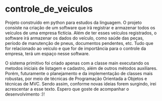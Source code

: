 # controle_de_veiculos
Projeto construído em python para estudos da linguagem.
O projeto consiste na criação de um software que irá registrar e armazenar todos os veículos de uma empresa fictícia. Além de ter esses veículos registrados, o software irá armazenar os dados do veículo, como saúde das peças, período de manutenção de pneus, documentos pendentes, etc. Tudo que for relacionado ao veículo e que for de importância para o controle da empresa, terá um espaço nesse software.

O sistema primitivo foi criado apenas com a classe main executando os metodos iniciais de listagem e cadastro, além de outros métodos auxiliares. Porém, futuramente o planejamento e da implementação de classes mais robustas, por meio de técnicas de Programação Orientada a Objetos e técnicas de MVC. Sendo assim, conforme novas ideias forem surgindo, irei acrescentar a esse texto. Espero que goste de acompanhar o desenvolvimento :)!
